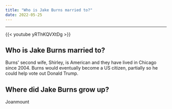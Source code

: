```yaml
---
title: "Who is Jake Burns married to?"
date: 2022-05-25
---
```


---
{{< youtube yRThKQVXtDg >}}
## Who is Jake Burns married to?
Burns' second wife, Shirley, is American and they have lived in Chicago since 2004. Burns would eventually become a US citizen, partially so he could help vote out Donald Trump.

## Where did Jake Burns grow up?
Joanmount

